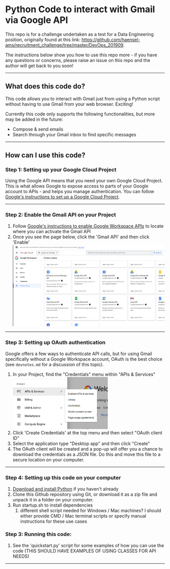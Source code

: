 # Python Code to interact with Gmail via Google API
This repo is for a challenge undertaken as a test for a Data Engineering position, originally found at this link: https://github.com/haensel-ams/recruitment_challenge/tree/master/DevOps_201909.

The instructions below show you how to use this repo more - if you have any questions or concerns, please raise an issue on this repo and the author will get back to you soon!

---

## What does this code do?
This code allows you to interact with Gmail just from using a Python script without having to use Gmail from your web browser. Exciting!

Currently this code only supports the following functionalities, but more may be added in the future:
- Compose & send emails
- Search through your Gmail inbox to find specific messages

---

## How can I use this code?

### Step 1: Setting up your Google Cloud Project
Using the Google API means that you need your own Google Cloud Project.
This is what allows Google to expose access to parts of your Google account to APIs - and helps you manage authentication.
You can follow [Google's instructions to set up a Google Cloud Project](https://developers.google.com/workspace/guides/create-project).

---

### Step 2: Enable the Gmail API on your Project
1. Follow [Google's instructions to enable Google Workspace APIs](https://developers.google.com/workspace/guides/enable-apis) to locate where you can activate the Gmail API
2. Once you see the page below, click the 'Gmail API' and then click 'Enable' <br><img src="./media/google-api-library.png" alt="Google API product library" width = 600px;>

---

### Step 3: Setting up OAuth authentication
Google offers a few ways to authenticate API calls, but for using Gmail specifically without a Google Workspace account, OAuth is the best choice (see `devnotes.md` for a discussion of this topic).
1. In your Project, find the "Credentials" menu within "APIs & Services"<br><img src="./media/api-credentials-menu.png" alt="API Credentials menu" width = 300px;>
2. Click 'Create Credentials' at the top menu and then select "OAuth client ID"
3. Select the application type "Desktop app" and then click "Create"
4. The OAuth client will be created and a pop-up will offer you a chance to download the credentials as a JSON file. Do this and move this file to a secure location on your computer.

---

### Step 4: Setting up this code on your computer
1. [Download and install Python](https://www.python.org/downloads/) if you haven't already
2. Clone this Github repository using Git, or download it as a zip file and unpack it in a folder on your computer.
3. Run startup.sh to install dependencies
   1. different shell script needed for Windows / Mac machines? I should either provide CMD / Mac terminal scripts or specify manual instructions for these use cases


### Step 3: Running this code:
1. See the 'quickstart.py' script for some examples of how you can use the code (THIS SHOULD HAVE EXAMPLES OF USING CLASSES FOR API NEEDS)



---

